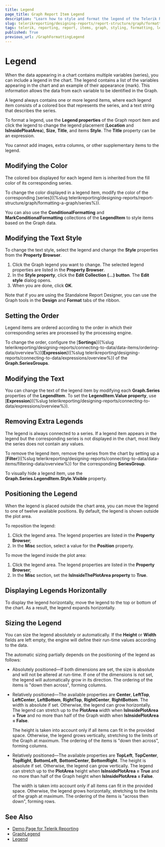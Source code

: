```yaml
---
title: Legend
page_title: Graph Report Item Legend 
description: "Learn how to style and format the legend of the Telerik Reporting Graph report item."
slug: telerikreporting/designing-reports/report-structure/graph/formatting-a-graph/legend
tags: telerik, reporting, report, items, graph, styling, formatting, legend
published: True
previous_url: /GraphFormattingLegend
---
```


# Legend

When the data appearing in a chart contains multiple variables (series), you can include a legend in the chart. The legend contains a list of the variables appearing in the chart and an example of their appearance (mark). This information allows the data from each variable to be identified in the Graph. 

A legend always contains one or more legend items, where each legend item consists of a colored box that represents the series, and a text string that describes the series. 

To format a legend, use the __Legend properties__ of the Graph report item and click the legend to change the legend placement (**Location** and **IsInsidePloatArea**), **Size**, **Title**, and items **Style**. The **Title** property can be an expression. 

You cannot add images, extra columns, or other supplementary items to the legend. 

## Modifying the Color 

The colored box displayed for each legend item is inherited from the fill color of its corresponding series. 

To change the color displayed in a legend item, modify the color of the corresponding [series]({%slug telerikreporting/designing-reports/report-structure/graph/formatting-a-graph/series%}). 

You can also use the **ConditionalFormatting** and **MarkConditionalFormatting** collections of the **LegendItem** to style items based on the Graph data.

## Modifying the Text Style

To change the text style, select the legend and change the __Style__ properties from the __Property Browser__. 

1. Click the Graph legend you want to change. The selected legend properties are listed in the __Property Browser__. 
1. In the __Style property__, click the __Edit Collection (…) button__. The **Edit style** dialog opens. 
1. When you are done, click **OK**. 

Note that if you are using the Standalone Report Designer, you can use the Graph tools in the **Design** and **Format** tabs of the ribbon. 

## Setting the Order

Legend items are ordered according to the order in which their corresponding series are processed by the processing engine. 

To change the order, configure the [**Sortings**]({%slug telerikreporting/designing-reports/connecting-to-data/data-items/ordering-data/overview%})[**Expression**]({%slug telerikreporting/designing-reports/connecting-to-data/expressions/overview%}) of the **Graph.SeriesGroups**. 

## Modifying the Text

You can change the text of the legend item by modifying each **Graph.Series** properties of the **LegendItem**. To set the __LegendItem.Value property__, use [**Expression**]({%slug telerikreporting/designing-reports/connecting-to-data/expressions/overview%}). 

## Removing Extra Legends

The legend is always connected to a series. If a legend item appears in the legend but the corresponding series is not displayed in the chart, most likely the series does not contain any values. 

To remove the legend item, remove the series from the chart by setting up a [**Filter**]({%slug telerikreporting/designing-reports/connecting-to-data/data-items/filtering-data/overview%}) for the corresponding **SeriesGroup**. 

To visually hide a legend item, use the __Graph.Series.LegendItem.Style.Visible__ property. 

## Positioning the Legend

When the legend is placed outside the chart area, you can move the legend to one of twelve available positions. By default, the legend is shown outside the plot area. 

To reposition the legend:

1. Click the legend area. The legend properties are listed in the __Property Browser__; 
1. In the __Misc__ section, select a value for the **Position** property. 

To move the legend inside the plot area:

1. Click the legend area. The legend properties are listed in the __Property Browser__; 
1. In the __Misc__ section, set the __IsInsideThePlotArea property__ to __True__. 

## Displaying Legends Horizontally

To display the legend horizontally, move the legend to the top or bottom of the chart. As a result, the legend expands horizontally. 

## Sizing the Legend

You can size the legend absolutely or automatically. If the **Height** or **Width** fields are left empty, the engine will define their run-time values according to the data. 

The automatic sizing partially depends on the positioning of the legend as follows: 

* Absolutely positioned&mdash;If both dimensions are set, the size is absolute and will not be altered at run-time. If one of the dimensions is not set, the legend will automatically grow in its direction. The ordering of the items is "down then across", forming columns. 
* Relatively positioned&mdash;The available properties are **Center**, **LeftTop**, **LeftCenter**, **LeftBottom**, **RightTop**, **RightCenter**, **RightBottom**. The width is absolute if set. Otherwise, the legend can grow horizontally. The legend can stretch up to the **PlotArea** width when **IsInsidePlotArea = True** and no more than half of the Graph width when **IsInsidePlotArea = False**. 
  
  The height is taken into account only if all items can fit in the provided space. Otherwise, the legend grows vertically, stretching to the limits of the Graph at maximum. The ordering of the items is "down then across", forming columns. 
  
* Relatively positioned&mdash;The available properties are **TopLeft**, **TopCenter**, **TopRight**, **BottomLeft**, **BottomCenter**, **BottomRight**. The height is absolute if set. Otherwise, the legend can grow vertically. The legend can stretch up to the **PlotArea** height when **IsInsidePlotArea = True** and no more than half of the Graph height when **IsInsidePlotArea = False**. 

  The width is taken into account only if all items can fit in the provided space. Otherwise, the legend grows horizontally, stretching to the limits of the graph at maximum. The ordering of the items is "across then down", forming rows. 


## See Also
 
* [Demo Page for Telerik Reporting](https://demos.telerik.com/reporting)
* [GraphLegend](/reporting/api/Telerik.Reporting.GraphLegend)  
* [Legend](/reporting/api/Telerik.Reporting.Graph#Telerik_Reporting_Graph_Legend)


